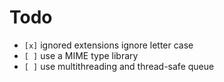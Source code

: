 # Todo

* `[x]` ignored extensions ignore letter case
* `[ ]` use a MIME type library
* `[ ]` use multithreading and thread-safe queue
